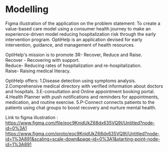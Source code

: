 # Modelling
Figma illustration of the application on the problem statement: To create a value-based care model using a consumer health journey to make an experience-driven model reducing hospitalization risk through the early intervention program.
OptiHelp is an application devised for early intervention, guidance, and management of health resources.

OptiHelp's mission is to promote 3R- Recover, Reduce and Raise.        
   Recover - Recovering with support.        
   Reduce-  Reducing rates of hospitalization and re-hospitalization.      
   Raise- Raising medical literacy.
   
OptiHelp offers:
 1.Disease detection using symptoms analysis.
 2.Comprehensive medical directory with verified information about doctors and hospitals.
 3.E-consultation and Online appointment booking portal.
 4.Health Planner with push notifications and reminders for appointments, medication, and routine exercise.
 5.P-Connect connects patients to the patients using chat groups to boost recovery and nurture mental health.
 

Link to figma illustration : https://www.figma.com/file/eoc9KnidUkZ68dx635VQ9I/Untitled?node-id=0%3A1
                             https://www.figma.com/proto/eoc9KnidUkZ68dx635VQ9I/Untitled?node-id=1%3A891&scaling=scale-down&page-id=0%3A1&starting-point-node-id=1%3A891

